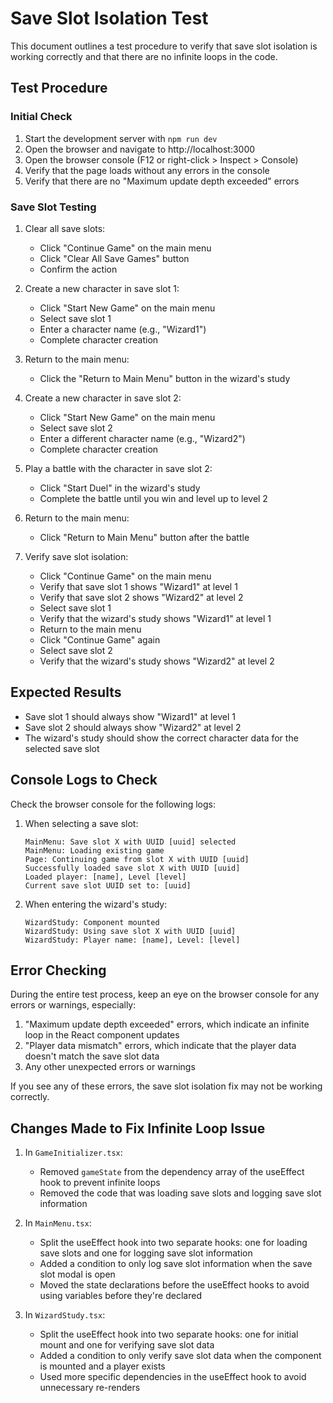 # Save Slot Isolation Test

This document outlines a test procedure to verify that save slot isolation is working correctly and that there are no infinite loops in the code.

## Test Procedure

### Initial Check

1. Start the development server with `npm run dev`
2. Open the browser and navigate to http://localhost:3000
3. Open the browser console (F12 or right-click > Inspect > Console)
4. Verify that the page loads without any errors in the console
5. Verify that there are no "Maximum update depth exceeded" errors

### Save Slot Testing

1. Clear all save slots:
   - Click "Continue Game" on the main menu
   - Click "Clear All Save Games" button
   - Confirm the action

2. Create a new character in save slot 1:
   - Click "Start New Game" on the main menu
   - Select save slot 1
   - Enter a character name (e.g., "Wizard1")
   - Complete character creation

3. Return to the main menu:
   - Click the "Return to Main Menu" button in the wizard's study

4. Create a new character in save slot 2:
   - Click "Start New Game" on the main menu
   - Select save slot 2
   - Enter a different character name (e.g., "Wizard2")
   - Complete character creation

5. Play a battle with the character in save slot 2:
   - Click "Start Duel" in the wizard's study
   - Complete the battle until you win and level up to level 2

6. Return to the main menu:
   - Click "Return to Main Menu" button after the battle

7. Verify save slot isolation:
   - Click "Continue Game" on the main menu
   - Verify that save slot 1 shows "Wizard1" at level 1
   - Verify that save slot 2 shows "Wizard2" at level 2
   - Select save slot 1
   - Verify that the wizard's study shows "Wizard1" at level 1
   - Return to the main menu
   - Click "Continue Game" again
   - Select save slot 2
   - Verify that the wizard's study shows "Wizard2" at level 2

## Expected Results

- Save slot 1 should always show "Wizard1" at level 1
- Save slot 2 should always show "Wizard2" at level 2
- The wizard's study should show the correct character data for the selected save slot

## Console Logs to Check

Check the browser console for the following logs:

1. When selecting a save slot:
   ```
   MainMenu: Save slot X with UUID [uuid] selected
   MainMenu: Loading existing game
   Page: Continuing game from slot X with UUID [uuid]
   Successfully loaded save slot X with UUID [uuid]
   Loaded player: [name], Level [level]
   Current save slot UUID set to: [uuid]
   ```

2. When entering the wizard's study:
   ```
   WizardStudy: Component mounted
   WizardStudy: Using save slot X with UUID [uuid]
   WizardStudy: Player name: [name], Level: [level]
   ```

## Error Checking

During the entire test process, keep an eye on the browser console for any errors or warnings, especially:

1. "Maximum update depth exceeded" errors, which indicate an infinite loop in the React component updates
2. "Player data mismatch" errors, which indicate that the player data doesn't match the save slot data
3. Any other unexpected errors or warnings

If you see any of these errors, the save slot isolation fix may not be working correctly.

## Changes Made to Fix Infinite Loop Issue

1. In `GameInitializer.tsx`:
   - Removed `gameState` from the dependency array of the useEffect hook to prevent infinite loops
   - Removed the code that was loading save slots and logging save slot information

2. In `MainMenu.tsx`:
   - Split the useEffect hook into two separate hooks: one for loading save slots and one for logging save slot information
   - Added a condition to only log save slot information when the save slot modal is open
   - Moved the state declarations before the useEffect hooks to avoid using variables before they're declared

3. In `WizardStudy.tsx`:
   - Split the useEffect hook into two separate hooks: one for initial mount and one for verifying save slot data
   - Added a condition to only verify save slot data when the component is mounted and a player exists
   - Used more specific dependencies in the useEffect hook to avoid unnecessary re-renders

